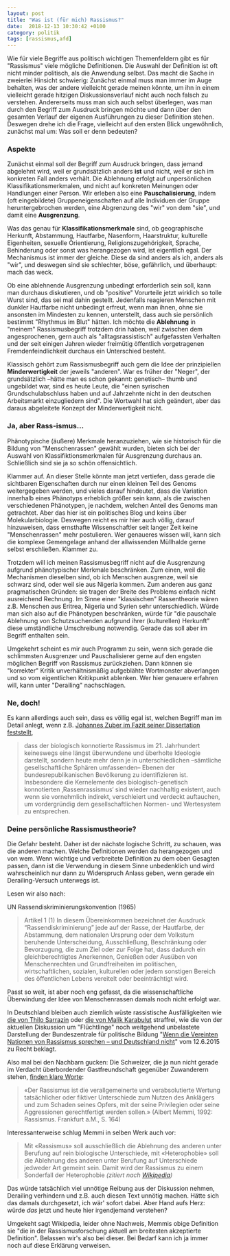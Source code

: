 ```yaml
---
layout: post
title: "Was ist (für mich) Rassismus?"
date:  2018-12-13 10:30:42 +0100
category: politik
tags: [rassismus,afd]
---
```


Wie für viele Begriffe aus politisch wichtigen Themenfeldern gibt es für "Rassismus" viele mögliche Definitionen. Die Auswahl der Definition ist oft nicht minder politisch, als die Anwendung selbst. Das macht die Sache in zweierlei Hinsicht schwierig: Zunächst einmal muss man immer im Auge behalten, was der andere vielleicht gerade meinen könnte, um ihn in einem vielleicht gerade hitzigen Diskussionsverlauf nicht auch noch falsch zu verstehen. Andererseits muss man sich auch selbst überlegen, was man durch den Begriff zum Ausdruck bringen möchte und dann über den gesamten Verlauf der eigenen Ausführungen zu dieser Definition stehen. Deswegen drehe ich die Frage, vielleicht auf den ersten Blick ungewöhnlich, zunächst mal um: Was soll er denn bedeuten?

### Aspekte

Zunächst einmal soll der Begriff zum Ausdruck bringen, dass jemand abgelehnt wird, weil er grundsätzlich anders **ist** und nicht, weil er sich im konkreten Fall anders verhält. Die Ablehnung erfolgt auf unpersönlichen Klassifikationsmerkmalen, und nicht auf konkreten Meinungen oder Handlungen einer Person. Wir erleben also eine **Pauschalisierung**, indem (oft eingebildete) Gruppeneigenschaften auf alle Individuen der Gruppe heruntergebrochen werden, eine Abgrenzung des "wir" von dem "sie", und damit eine **Ausgrenzung**.

Was das genau für **Klassifikationsmerkmale** sind, ob geographische Herkunft, Abstammung, Hautfarbe, Nasenform, Haarstruktur, kulturelle Eigenheiten, sexuelle Orientierung, Religionszugehörigkeit, Sprache, Behinderung oder sonst was herangezogen wird, ist eigentlich egal. Der Mechanismus ist immer der gleiche. Diese da sind anders als ich, anders als "wir", und deswegen sind sie schlechter, böse, gefährlich, und überhaupt: mach das weck.

Ob eine ablehnende Ausgrenzung unbedingt erforderlich sein soll, kann man durchaus diskutieren, und ob "positive" Vorurteile jetzt wirklich so tolle Wurst sind, das sei mal dahin gestellt. Jedenfalls reagieren Menschen mit dunkler Hautfarbe nicht unbedingt erfreut, wenn man ihnen, ohne sie ansonsten im Mindesten zu kennen, unterstellt, dass auch sie persönlich bestimmt "Rhythmus im Blut" hätten. Ich möchte die **Ablehnung** in "meinem" Rassismusbegriff trotzdem drin haben, weil zwischen dem angesprochenen, gern auch als "alltagsrassistisch" aufgefassten Verhalten und der seit einigen Jahren wieder freimütig öffentlich vorgetragenen Fremdenfeindlichkeit durchaus ein Unterschied besteht.

Klassisch gehört zum Rassismusbegriff auch gern die Idee der prinzipiellen **Minderwertigkeit** der jeweils "anderen". War es früher der "Neger", der grundsätzlich –hätte man es schon gekannt: genetisch– thumb und ungebildet war, sind es heute Leute, die "einen syrischen Grundschulabschluss haben und auf Jahrzehnte nicht in den deutschen Arbeitsmarkt einzugliedern sind". Die Wortwahl hat sich geändert, aber das daraus abgeleitete Konzept der Minderwertigkeit nicht.

### Ja, aber Rass-ismus...

Phänotypische (äußere) Merkmale heranzuziehen, wie sie historisch für die Bildung von "Menschenrassen" gewählt wurden, bieten sich bei der Auswahl von Klassifiktionsmerkmalen für Ausgrenzung durchaus an. Schließlich sind sie ja so schön offensichtlich.

Klammer auf. An dieser Stelle könnte man jetzt vertiefen, dass gerade die sichtbaren Eigenschaften durch nur einen kleinen Teil des Genoms weitergegeben werden, und vieles darauf hindeutet, dass die Variation innerhalb eines Phänotyps erheblich größer sein kann, als die zwischen verschiedenen Phänotypen, je nachdem, welchen Anteil des Genoms man getrachtet. Aber das hier ist ein politisches Blog und keins über Molekularbiologie. Deswegen reicht es mir hier auch völlig, darauf hinzuweisen, dass ernsthafte Wissenschaftler seit langer Zeit keine "Menschenrassen" mehr postulieren. Wer genaueres wissen will, kann sich die komplexe Gemengelage anhand der allwissenden Müllhalde gerne selbst erschließen. Klammer zu.

Trotzdem will ich meinen Rassismusbegriff nicht auf die Ausgrenzung aufgrund phänotypischer Merkmale beschränken. Zum einen, weil die Mechanismen dieselben sind, ob ich Menschen ausgrenze, weil sie schwarz sind, oder weil sie aus Nigeria kommen. Zum anderen aus ganz pragmatischen Gründen: sie tragen der Breite des Problems einfach nicht ausreichend Rechnung. Im Sinne einer "klassischen" Rassentheorie wären z.B. Menschen aus Eritrea, Nigeria und Syrien sehr unterschiedlich. Würde man sich also auf die Phänotypen beschränken, würde für "die pauschale Ablehnung von Schutzsuchenden aufgrund ihrer (kulturellen) Herkunft" diese umständliche Umschreibung notwendig. Gerade das soll aber im Begriff enthalten sein.

Umgekehrt scheint es mir auch Programm zu sein, wenn sich gerade die schlimmsten Ausgrenzer und Pauschalisierer gerne auf den engsten möglichen Begriff von Rassismus zurückziehen. Dann können sie "korrekter" Kritik unverhältnismäßig aufgeblähte Wortmonster abverlangen und so vom eigentlichen Kritikpunkt ablenken. Wer hier genauere erfahren will, kann unter "Derailing" nachschlagen.

### Ne, doch!

Es kann allerdings auch sein, dass es völlig egal ist, welchen Begriff man im Detail anlegt, wenn z.B. [Johannes Zuber im Fazit seiner Dissertation feststellt](https://www.google.com/url?sa=t&rct=j&q=&esrc=s&source=web&cd=6&ved=2ahUKEwj7sa2p7ZzfAhWxsKQKHWeRCFsQFjAFegQIBRAC&url=https%3A%2F%2Fwww.oapen.org%2Fdownload%3Ftype%3Ddocument%26docid%3D610370&usg=AOvVaw0ymeid5R80uoZkhBHzRGl6),

> dass der biologisch konnotierte Rassismus im 21. Jahrhundert keineswegs eine längst überwundene und überholte Ideologie darstellt, sondern heute mehr denn je in unterschiedlichen –sämtliche gesellschaftliche Sphären umfassenden– Ebenen der bundesrepublikanischen Bevölkerung zu identifizieren ist. Insbesondere die Kernelemente des biologisch-genetisch konnotierten ‚Rassenrassismus‘ sind wieder nachhaltig existent, auch wenn sie vornehmlich indirekt, verschleiert und verdeckt auftauchen, um vordergründig dem gesellschaftlichen Normen- und Wertesystem zu entsprechen.

### Deine persönliche Rassismustheorie?

Die Gefahr besteht. Daher ist der nächste logische Schritt, zu schauen, was die anderen machen. Welche Definitionen werden da herangezogen und von wem. Wenn wichtige und verbreitete Definition zu dem oben Gesagten passen, dann ist die Verwendung in diesem Sinne unbedenklich und wird wahrscheinlich nur dann zu Widerspruch Anlass geben, wenn gerade ein Derailing-Versuch unterwegs ist.

Lesen wir also nach:

UN Rassendiskriminierungskonvention (1965)

> Artikel 1
> (1) In diesem Übereinkommen bezeichnet der Ausdruck “Rassendiskriminierung” jede auf der Rasse, der Hautfarbe, der Abstammung, dem nationalen Ursprung oder dem Volkstum beruhende Unterscheidung, Ausschließung, Beschränkung oder Bevorzugung, die zum Ziel oder zur Folge hat, dass dadurch ein gleichberechtigtes Anerkennen, Genießen oder Ausüben von Menschenrechten und Grundfreiheiten im politischen, wirtschaftlichen, sozialen, kulturellen oder jedem sonstigen Bereich des öffentlichen Lebens vereitelt oder beeinträchtigt wird.

Passt so weit, ist aber noch eng gefasst, da die wissenschaftliche Überwindung der Idee von Menschenrassen damals noch nicht erfolgt war.

In Deutschland bleiben auch ziemlich wüste rassistische Ausfälligkeiten wie [die von Thilo Sarrazin](https://web.hsu-hh.de/fak/geiso/fach/pae-ivb/download/cerd?lang=de) oder [die von Malik Karabulut](https://www.welt.de/regionales/hamburg/article162442610/Deutsche-duerfen-ungestraft-Koeterrasse-genannt-werden.html) straffrei, wie die von der aktuellen Diskussion um "Flüchtlinge" noch weitgehend unbelastete Darstellung der Bundeszentrale für politische Bildung "[Wenn die Vereinten Nationen von Rassismus sprechen – und Deutschland nicht](http://www.bpb.de/gesellschaft/migration/newsletter/208205/wenn-die-vereinten-nationen-von-rassismus-sprechen)" vom 12.6.2015 zu Recht beklagt.

Also mal bei den Nachbarn gucken: Die Schweizer, die ja nun nicht gerade im Verdacht überbordender Gastfreundschaft gegenüber Zuwanderern stehen, [finden klare Worte](https://www.ekr.admin.ch/themen/d376.html):

> «Der Rassismus ist die verallgemeinerte und verabsolutierte Wertung tatsächlicher oder fiktiver Unterschiede zum Nutzen des Anklägers und zum Schaden seines Opfers, mit der seine Privilegien oder seine Aggressionen gerechtfertigt werden sollen.» (Albert Memmi, 1992: Rassismus. Frankfurt a.M., S. 164)

Interessanterweise schlug Memmi in selben Werk auch vor:

> Mit «Rassismus» soll ausschließlich die Ablehnung des anderen unter Berufung auf rein biologische Unterschiede, mit «Heterophobie» soll die Ablehnung des anderen unter Berufung auf Unterschiede jedweder Art gemeint sein. Damit wird der Rassismus zu einem Sonderfall der Heterophobie _(zitiert nach [Wikipedia](https://de.wikipedia.org/wiki/Rassismus#Individualit%C3%A4t_und_Menschenrechte))_

Das würde tatsächlich viel unnötige Reibung aus der Diskussion nehmen, Derailing verhindern und z.B. auch diesen Text unnötig machen. Hätte sich das damals durchgesetzt, ich wär' sofort dabei. Aber Hand aufs Herz: würde _das_ jetzt und heute hier irgendjemand verstehen?

Umgekeht sagt Wikipedia, leider ohne Nachweis, Memmis obige Definition sie "die in der Rassismusforschung aktuell am breitesten akzeptierte Definition". Belassen wir's also bei dieser. Bei Bedarf kann ich ja immer noch auf diese Erklärung verweisen.
